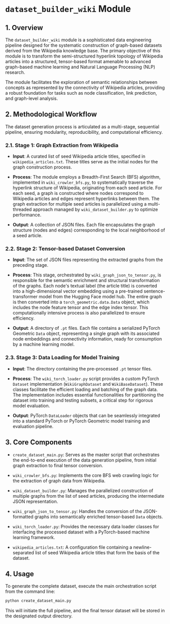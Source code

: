 # `dataset_builder_wiki` Module

## 1. Overview

The `dataset_builder_wiki` module is a sophisticated data engineering pipeline designed for the systematic construction of graph-based datasets derived from the Wikipedia knowledge base. The primary objective of this module is to transform the semi-structured hyperlink topology of Wikipedia articles into a structured, tensor-based format amenable to advanced graph-based machine learning and Natural Language Processing (NLP) research.

The module facilitates the exploration of semantic relationships between concepts as represented by the connectivity of Wikipedia articles, providing a robust foundation for tasks such as node classification, link prediction, and graph-level analysis.

## 2. Methodological Workflow

The dataset generation process is articulated as a multi-stage, sequential pipeline, ensuring modularity, reproducibility, and computational efficiency.

### 2.1. Stage 1: Graph Extraction from Wikipedia

-   **Input**: A curated list of seed Wikipedia article titles, specified in `wikipedia_articles.txt`. These titles serve as the initial nodes for the graph construction process.

-   **Process**: The module employs a Breadth-First Search (BFS) algorithm, implemented in `wiki_crowler_bfs.py`, to systematically traverse the hyperlink structure of Wikipedia, originating from each seed article. For each seed, a graph is constructed where nodes correspond to Wikipedia articles and edges represent hyperlinks between them. The graph extraction for multiple seed articles is parallelized using a multi-threaded approach managed by `wiki_dataset_builder.py` to optimize performance.

-   **Output**: A collection of JSON files. Each file encapsulates the graph structure (nodes and edges) corresponding to the local neighborhood of a seed article.

### 2.2. Stage 2: Tensor-based Dataset Conversion

-   **Input**: The set of JSON files representing the extracted graphs from the preceding stage.

-   **Process**: This stage, orchestrated by `wiki_graph_json_to_tensor.py`, is responsible for the semantic enrichment and structural transformation of the graphs. Each node's textual label (the article title) is converted into a high-dimensional vector embedding using a pre-trained sentence-transformer model from the Hugging Face model hub. The entire graph is then converted into a `torch_geometric.data.Data` object, which includes the node feature tensor and the edge index tensor. This computationally intensive process is also parallelized to ensure efficiency.

-   **Output**: A directory of `.pt` files. Each file contains a serialized PyTorch Geometric `Data` object, representing a single graph with its associated node embeddings and connectivity information, ready for consumption by a machine learning model.

### 2.3. Stage 3: Data Loading for Model Training

-   **Input**: The directory containing the pre-processed `.pt` tensor files.

-   **Process**: The `wiki_torch_loader.py` script provides a custom PyTorch `Dataset` implementation (`WikiGraphDataset` and `WikiBaseDataset`). These classes facilitate the efficient loading and batching of the graph data. The implementation includes essential functionalities for partitioning the dataset into training and testing subsets, a critical step for rigorous model evaluation.

-   **Output**: PyTorch `DataLoader` objects that can be seamlessly integrated into a standard PyTorch or PyTorch Geometric model training and evaluation pipeline.

## 3. Core Components

-   `create_dataset_main.py`: Serves as the master script that orchestrates the end-to-end execution of the data generation pipeline, from initial graph extraction to final tensor conversion.

-   `wiki_crowler_bfs.py`: Implements the core BFS web crawling logic for the extraction of graph data from Wikipedia.

-   `wiki_dataset_builder.py`: Manages the parallelized construction of multiple graphs from the list of seed articles, producing the intermediate JSON representation.

-   `wiki_graph_json_to_tensor.py`: Handles the conversion of the JSON-formatted graphs into semantically enriched tensor-based `Data` objects.

-   `wiki_torch_loader.py`: Provides the necessary data loader classes for interfacing the processed dataset with a PyTorch-based machine learning framework.

-   `wikipedia_articles.txt`: A configuration file containing a newline-separated list of seed Wikipedia article titles that form the basis of the dataset.

## 4. Usage

To generate the complete dataset, execute the main orchestration script from the command line:

```bash
python create_dataset_main.py
```

This will initiate the full pipeline, and the final tensor dataset will be stored in the designated output directory.
